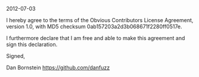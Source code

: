 2012-07-03

I hereby agree to the terms of the Obvious Contributors License
Agreement, version 1.0, with MD5 checksum 0ab157203a2d3b068671f2280ff0517e.

I furthermore declare that I am free and able to make this agreement
and sign this declaration.

Signed,

Dan Bornstein
https://github.com/danfuzz

